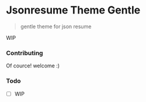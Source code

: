 # Jsonresume Theme Gentle

> gentle theme for json resume

WIP

### Contributing
Of cource! welcome :)

### Todo
- [ ] WIP

